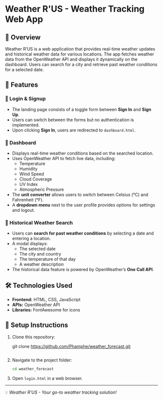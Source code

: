# Weather R'US - Weather Tracking Web App

## 📌 Overview
Weather R’US is a web application that provides real-time weather updates and historical weather data for various locations. 
The app fetches weather data from the OpenWeather API and displays it dynamically on the dashboard. Users can search for a city and retrieve past weather conditions for a selected date.

## 🌟 Features
### 🔹 Login & Signup
- The landing page consists of a toggle form between **Sign In** and **Sign Up**.
- Users can switch between the forms but no authentication is implemented.
- Upon clicking **Sign In**, users are redirected to `dashboard.html`.

### 🔹 Dashboard
- Displays real-time weather conditions based on the searched location.
- Uses OpenWeather API to fetch live data, including:
  - Temperature
  - Humidity
  - Wind Speed
  - Cloud Coverage
  - UV Index
  - Atmospheric Pressure
- The **unit converter** allows users to switch between Celsius (°C) and Fahrenheit (°F).
- A **dropdown menu** next to the user profile provides options for settings and logout.

### 🔹 Historical Weather Search
- Users can **search for past weather conditions** by selecting a date and entering a location.
- A modal displays:
  - The selected date
  - The city and country
  - The temperature of that day
  - A weather description
- The historical data feature is powered by OpenWeather’s **One Call API**.

## 🛠️ Technologies Used
- **Frontend:** HTML, CSS, JavaScript
- **APIs:** OpenWeather API
- **Libraries:** FontAwesome for icons

## 🚀 Setup Instructions
1. Clone this repository:

   git clone https://github.com/Phamphe/weather_forecast.git
   ```
2. Navigate to the project folder:
   ```sh
   cd weather_forecast
   ```
3. Open `login.html` in a web browser.



---
💡 *Weather R’US - Your go-to weather tracking solution!*

